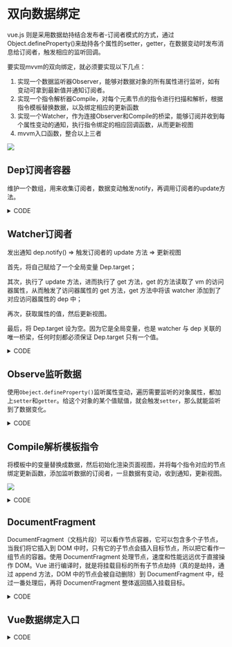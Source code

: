 # 双向数据绑定

 vue.js 则是采用数据劫持结合发布者-订阅者模式的方式，通过Object.defineProperty()来劫持各个属性的setter，getter，在数据变动时发布消息给订阅者，触发相应的监听回调。

要实现mvvm的双向绑定，就必须要实现以下几点：

1. 实现一个数据监听器Observer，能够对数据对象的所有属性进行监听，如有变动可拿到最新值并通知订阅者。
2. 实现一个指令解析器Compile，对每个元素节点的指令进行扫描和解析，根据指令模板替换数据，以及绑定相应的更新函数
3. 实现一个Watcher，作为连接Observer和Compile的桥梁，能够订阅并收到每个属性变动的通知，执行指令绑定的相应回调函数，从而更新视图
4. mvvm入口函数，整合以上三者

![](https://sfault-image.b0.upaiyun.com/132/184/132184689-57b310ea1804f_articlex)

## Dep订阅者容器

维护一个数组，用来收集订阅者，数据变动触发notify，再调用订阅者的update方法。

<details>
<summary>CODE</summary>

```
class Dep {
    constructor() {
        this.subs = [];
    }
    addSub(sub) {
        this.subs.push(sub);
    }
    notify() {
        this.subs.forEach(sub => {
            sub.update();
        });
    }
}
```

</details>

## Watcher订阅者

发出通知 dep.notify() => 触发订阅者的 update 方法 => 更新视图

首先，将自己赋给了一个全局变量 Dep.target；

其次，执行了 update 方法，进而执行了 get 方法，get 的方法读取了 vm 的访问器属性，从而触发了访问器属性的 get 方法，get 方法中将该 watcher 添加到了对应访问器属性的 dep 中；

再次，获取属性的值，然后更新视图。

最后，将 Dep.target 设为空。因为它是全局变量，也是 watcher 与 dep 关联的唯一桥梁，任何时刻都必须保证 Dep.target 只有一个值。

<details>
<summary>CODE</summary>

```
// 订阅/发布模式

class Watcher {
    constructor(vm, node, name) {
        Dep.target = this;
        this.name = name;
        this.node = node;
        this.vm = vm;
        this.update();
        Dep.target = null;
    }
    update() {
        this.get();
        this.node.nodeValue = this.value;
    }
    // 获取data中的属性值
    get() {
        // 触发相应属性的get，添加到订阅者容器Dep
        this.value = this.vm[this.name];
    }
}
```

</details>

## Observe监听数据

使用`Obeject.defineProperty()`监听属性变动，遍历需要监听的对象属性，都加上`setter`和`getter`。给这个对象的某个值赋值，就会触发`setter`，那么就能监听到了数据变化。

<details>
<summary>CODE</summary>

```
function observe(obj, vm) {
    Object.keys(obj).forEach(key => {
        defineReactive(vm, key, obj[key]);
    });
}

function defineReactive(obj, key, val) {
    const dep = new Dep();

    Object.defineProperty(obj, key, {
        get() {
            // 添加订阅者watcher到订阅者容器Dep
            if (Dep.target) dep.addSub(Dep.target);
            return val;
        },
        set(newVal) {
            if (newVal === val) return;
            val = newVal;
            // 作为发布者发出通知
            dep.notify();
        }
    });
}
```

</details>

## Compile解析模板指令

将模板中的变量替换成数据，然后初始化渲染页面视图，并将每个指令对应的节点绑定更新函数，添加监听数据的订阅者，一旦数据有变动，收到通知，更新视图。

![](https://sfault-image.b0.upaiyun.com/111/738/1117380429-57b3110440af0_articlex)

<details>
<summary>CODE</summary>

```
function compile(node, vm) {
    var reg = /\{\{(.*)\}\}/;
    // 节点类型为元素
    if (node.nodeType === 1) {
        var attr = node.attributes;
        // 解析属性
        for (var i = 0; i < attr.length; i++) {
            if (attr[i].nodeName == 'v-model') {
                // 获取v-model绑定的属性名
                var name = attr[i].nodeValue;
                node.addEventListener('input', e => {
                    // 给相应的data属性赋值，进而触发该属性的set方法
                    vm[name] = e.target.value;
                })
                // 将data的值赋给该node
                node.value = vm[name];
                node.removeAttribute('v-model');
            }
        }
    }

    // 节点类型为text
    if (node.nodeType === 3) {
        if (reg.test(node.nodeValue)) {
            // 获取匹配到的字符串
            var name = RegExp.$1;
            name = name.trim();
            // 监听数据
            new Watcher(vm, node, name);
        }
    }
}
```

</details>

## DocumentFragment

DocumentFragment（文档片段）可以看作节点容器，它可以包含多个子节点，当我们将它插入到 DOM 中时，只有它的子节点会插入目标节点，所以把它看作一组节点的容器。使用 DocumentFragment 处理节点，速度和性能远远优于直接操作 DOM。Vue 进行编译时，就是将挂载目标的所有子节点劫持（真的是劫持，通过 append 方法，DOM 中的节点会被自动删除）到 DocumentFragment 中，经过一番处理后，再将 DocumentFragment 整体返回插入挂载目标。

<details>
<summary>CODE</summary>

```
function nodeToFragment(node, vm) {
    var flag = document.createDocumentFragment();
    var child;
    while (child = node.firstChild) {
        compile(child, vm);
        // 劫持node的所有子节点
        flag.appendChild(child);
    }
    return flag;
}
```

</details>

## Vue数据绑定入口

<details>
<summary>CODE</summary>

```
class Vue {
    constructor(options) {
        this.data = options.data;
        var data = this.data;

        observe(data, this);

        var id = options.el;
        var dom = nodeToFragment(document.getElementById(id), this);
        // 编译完成后，将dom返回到app中
        document.getElementById('app').appendChild(dom);
    }
}

```

</details>